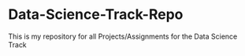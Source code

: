 # Data-Science-Track-Repo
This is my repository for all Projects/Assignments for the Data Science Track
